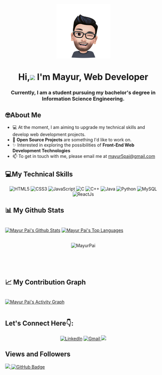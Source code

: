 <div align="center">
<img src="https://github.com/mayurpai/mayurpai.github.io/blob/master/images/Eye.png" height="175px" width="175px"/>
</div>
 
<h1 align="center">Hi,<img src="https://raw.githubusercontent.com/MartinHeinz/MartinHeinz/master/wave.gif" width="30px"> I'm Mayur, Web Developer</h1>


<h3 align="center">Currently, I am a student pursuing my bachelor's degree in Information Science Engineering.</h3>


## 🤓About Me 
 
 
 - 💻 At the moment, I am aiming to upgrade my technical skills and develop web development projects.
 - 🙌 **Open Source Projects** are something I'd like to work on.
 - ✨ Interested in exploring the possibilities of **Front-End Web Development Technologies**
 - 📫 To get in touch with me, please email me at mayur5pai@gmail.com


## 💻My Technical Skills

<p align="center">
    
 <img alt="HTML5" src="https://img.shields.io/badge/html5-%23E34F26.svg?&style=for-the-badge&logo=html5&logoColor=white" />
 <img alt="CSS3" src="https://img.shields.io/badge/css3-%231572B6.svg?&style=for-the-badge&logo=css3&logoColor=white" />
 <img alt="JavaScript" src="https://img.shields.io/badge/javascript-%23323330.svg?&style=for-the-badge&logo=javascript&logoColor=%23F7DF1E" />
 <img alt="C" src="https://img.shields.io/badge/c-%2300599C.svg?&style=for-the-badge&logo=c&logoColor=white" />
 <img alt="C++" src="https://img.shields.io/badge/c++-%2300599C.svg?&style=for-the-badge&logo=c%2B%2B&ogoColor=white" />
 <img alt="Java" src="https://img.shields.io/badge/java-%23ED8B00.svg?&style=for-the-badge&logo=java&logoColor=white" />
 <img alt="Python" src="https://img.shields.io/badge/python-%2314354C.svg?style=for-the-badge&logo=python&logoColor=white" />
 <img alt="MySQL" src="https://img.shields.io/badge/MySQL-00000F?style=for-the-badge&logo=mysql&logoColor=white" />
 <img alt="ReactJs" src="https://img.shields.io/badge/React-20232A?style=for-the-badge&logo=react&logoColor=61DAFB" />
<!--  <img alt="VS Code" src="https://img.shields.io/badge/Visual_Studio_Code-0078D4?style=for-the-badge&logo=visual%20studio%20code&logoColor=white" /> -->
 
 </p>



## 📊 My Github Stats

  <br/>
    <a href="https://github.com/mayurpai/github-readme-stats"><img alt="Mayur Pai's Github Stats" src="https://github-readme-stats.vercel.app/api?username=mayurpai&show_icons=true&count_private=true&theme=react&hide_border=true&bg_color=0D1117" /></a>
  <a href="https://github.com/mayurpai/github-readme-stats"><img alt="Mayur Pai's Top Languages" src="https://github-readme-stats.vercel.app/api/top-langs/?username=mayurpai&langs_count=8&count_private=true&layout=compact&theme=react&hide_border=true&bg_color=0D1117" /></a>
  <br/>
  
  
  <br/>
  <div align="center">
<p><img align="center" src="https://github-readme-streak-stats.herokuapp.com/?user=mayurpai&theme=dark" alt="MayurPai"/></p>
  </div>
<br/>


<br/>
<br/>

## 📈 My Contribution Graph

<br/>
<a href="https://github.com/mayurpai/github-readme-activity-graph"><img alt="Mayur Pai's Activity Graph" src="https://activity-graph.herokuapp.com/graph?username=mayurpai&bg_color=0D1117&color=5BCDEC&line=5BCDEC&point=FFFFFF&hide_border=true" /></a>

<br/>
<br/>

## Let's Connect Here👇:

<div align="center">

<!-- <a  href="https://mayurpai.github.io/"><img alt="My Portfolio" src="https://raw.githubusercontent.com/mayurpai/mayurpai.github.io/master/images/m_icon.ico" height=20px width=20px>My Portfolio</a> -->
<a  href="https://www.linkedin.com/in/mayur-pai5/" target="_blank"><img alt="LinkedIn" src="https://img.shields.io/badge/linkedin%20-%230077B5.svg?&style=for-the-badge&logo=linkedin&logoColor=white" /></a>
<a href="mailto:mayur5pai@gmail.com"><img  alt="Gmail" src="https://img.shields.io/badge/Gmail-D14836?style=for-the-badge&logo=gmail&logoColor=white" />
<a href="https://twitter.com/Mayur_pai5" target="_blank"><img src="https://img.shields.io/badge/twitter-%2300acee.svg?&style=for-the-badge&logo=twitter&logoColor=white&alt=twitter" /></a>
<!-- <a  href="https://mayurpai.github.io/TuPhodega/index.html" target="_blank"><img alt="Tu Phodega" src="https://raw.githubusercontent.com/mayurpai/TuPhodega/master/images/favicon1.ico" height=20px width=20px  />Tu Phodega</a> -->

</div>


## Views and Followers
<a href="https://github.com/mayurpai/github-profile-views-counter">
    <img src="https://komarev.com/ghpvc/?username=mayurpai">
</a>
<a href="https://github.com/mayurpai?tab=followers"><img src="https://img.shields.io/github/followers/mayurpai?label=Followers&style=social" alt="GitHub Badge"></a>
 
<!--
**mayurpai/mayurpai** is a ✨ _special_ ✨ repository because its `README.md` (this file) appears on your GitHub profile.

Here are some ideas to get you started:

- 🔭 I’m currently working on ...
- 🌱 I’m currently learning ...
- 👯 I’m looking to collaborate on ...
- 🤔 I’m looking for help with ...
- 💬 Ask me about ...
- 📫 How to reach me:@mayur5pai@gmail.com
- 😄 Pronouns: ...
- ⚡ Fun fact: ...
-->
